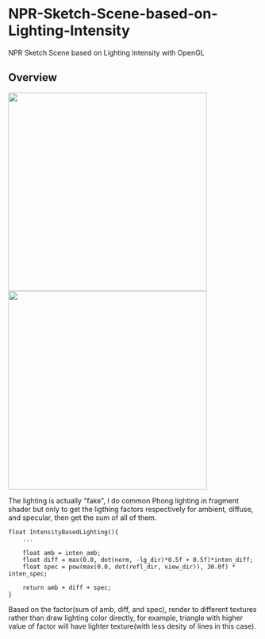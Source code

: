 # NPR-Sketch-Scene-based-on-Lighting-Intensity
NPR Sketch Scene based on Lighting Intensity with OpenGL

## Overview
<img src="https://drive.google.com/uc?id=0B-N_s7wEHZ8LbDM5am5aMjBhZ00" width="400"> <img src="https://drive.google.com/uc?id=0B-N_s7wEHZ8LYm9QcHlyWHBnT2s" width="400">

The lighting is actually "fake", I do common Phong lighting in fragment shader but only to get the ligthing factors respectively for ambient, diffuse, and specular, then get the sum of all of them.
~~~
float IntensityBasedLighting(){
	...

	float amb = inten_amb;
	float diff = max(0.0, dot(norm, -lg_dir)*0.5f + 0.5f)*inten_diff;
	float spec = pow(max(0.0, dot(refl_dir, view_dir)), 30.0f) * inten_spec;

	return amb + diff + spec;
}
~~~

Based on the factor(sum of amb, diff, and spec), render to different textures rather than draw lighting color directly, for example, triangle with higher value of factor will have lighter texture(with less desity of lines in this case).
